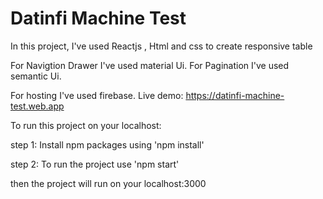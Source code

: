 # Datinfi Machine Test

In this project, I've used Reactjs , Html and css to  create responsive table

For Navigtion Drawer I've used material Ui.
For Pagination I've used semantic Ui.

For hosting I've used firebase.
Live demo: https://datinfi-machine-test.web.app


To run this project on your localhost:

step 1: Install npm packages using 'npm install'

step 2: To run the project use 'npm start'

then the project will run on your localhost:3000
